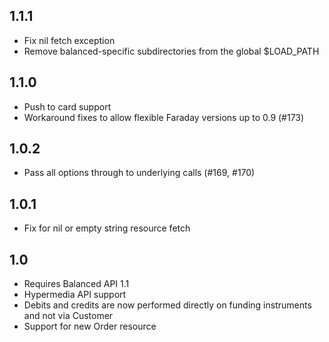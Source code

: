 ## 1.1.1

* Fix nil fetch exception
* Remove balanced-specific subdirectories from the global $LOAD_PATH

## 1.1.0

* Push to card support
* Workaround fixes to allow flexible Faraday versions up to 0.9 (#173)

## 1.0.2

* Pass all options through to underlying calls (#169, #170)


## 1.0.1

* Fix for nil or empty string resource fetch


## 1.0

* Requires Balanced API 1.1
* Hypermedia API support
* Debits and credits are now performed directly on funding instruments and not via Customer
* Support for new Order resource
